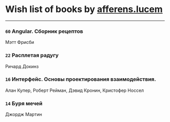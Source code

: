 # Wish list of books by [afferens.lucem](http://vk.com/id196071655)
---

### `60` Angular. Сборник рецептов
Мэтт Фрисби

### `22` Расплетая радугу
Ричард Докинз

### `16` Интерфейс. Основы проектирования взаимодействия.
Алан Купер, Роберт Рейман, Дэвид Кронин, Кристофер Носсел

### `14` Буря мечей
Джордж Мартин

